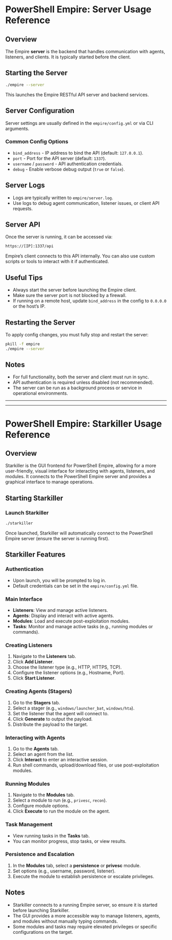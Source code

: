 # PowerShell Empire: Server Usage Reference

## Overview

The Empire **server** is the backend that handles communication with agents, listeners, and clients. It is typically started before the client.

## Starting the Server

```bash
./empire --server
```

This launches the Empire RESTful API server and backend services.

## Server Configuration

Server settings are usually defined in the `empire/config.yml` or via CLI arguments.

### Common Config Options

- `bind_address` - IP address to bind the API (default: `127.0.0.1`).
- `port` - Port for the API server (default: `1337`).
- `username` / `password` - API authentication credentials.
- `debug` - Enable verbose debug output (`true` or `false`).

## Server Logs

- Logs are typically written to `empire/server.log`.
- Use logs to debug agent communication, listener issues, or client API requests.

## Server API

Once the server is running, it can be accessed via:
```bash
https://[IP]:1337/api
```

Empire’s client connects to this API internally. You can also use custom scripts or tools to interact with it if authenticated.

## Useful Tips

- Always start the server before launching the Empire client.
- Make sure the server port is not blocked by a firewall.
- If running on a remote host, update `bind_address` in the config to `0.0.0.0` or the host’s IP.

## Restarting the Server

To apply config changes, you must fully stop and restart the server:
```bash
pkill -f empire
./empire --server
```

## Notes

- For full functionality, both the server and client must run in sync.
- API authentication is required unless disabled (not recommended).
- The server can be run as a background process or service in operational environments.

---
---

# PowerShell Empire: Starkiller Usage Reference

## Overview

Starkiller is the GUI frontend for PowerShell Empire, allowing for a more user-friendly, visual interface for interacting with agents, listeners, and modules. It connects to the PowerShell Empire server and provides a graphical interface to manage operations.

## Starting Starkiller

### Launch Starkiller
```bash
./starkiller
```

Once launched, Starkiller will automatically connect to the PowerShell Empire server (ensure the server is running first).

## Starkiller Features

### Authentication
- Upon launch, you will be prompted to log in.
- Default credentials can be set in the `empire/config.yml` file.

### Main Interface

- **Listeners**: View and manage active listeners.
- **Agents**: Display and interact with active agents.
- **Modules**: Load and execute post-exploitation modules.
- **Tasks**: Monitor and manage active tasks (e.g., running modules or commands).

### Creating Listeners
1. Navigate to the **Listeners** tab.
2. Click **Add Listener**.
3. Choose the listener type (e.g., HTTP, HTTPS, TCP).
4. Configure the listener options (e.g., Hostname, Port).
5. Click **Start Listener**.

### Creating Agents (Stagers)
1. Go to the **Stagers** tab.
2. Select a stager (e.g., `windows/launcher_bat`, `windows/hta`).
3. Set the listener that the agent will connect to.
4. Click **Generate** to output the payload.
5. Distribute the payload to the target.

### Interacting with Agents
1. Go to the **Agents** tab.
2. Select an agent from the list.
3. Click **Interact** to enter an interactive session.
4. Run shell commands, upload/download files, or use post-exploitation modules.

### Running Modules
1. Navigate to the **Modules** tab.
2. Select a module to run (e.g., `privesc`, `recon`).
3. Configure module options.
4. Click **Execute** to run the module on the agent.

### Task Management
- View running tasks in the **Tasks** tab.
- You can monitor progress, stop tasks, or view results.

### Persistence and Escalation
1. In the **Modules** tab, select a **persistence** or **privesc** module.
2. Set options (e.g., username, password, listener).
3. Execute the module to establish persistence or escalate privileges.

## Notes

- Starkiller connects to a running Empire server, so ensure it is started before launching Starkiller.
- The GUI provides a more accessible way to manage listeners, agents, and modules without manually typing commands.
- Some modules and tasks may require elevated privileges or specific configurations on the target.

